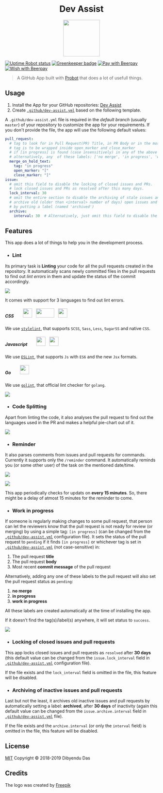 <h1 align="center">Dev Assist</h1>

<p align=center><a href="https://github.com/apps/dev-assist"><img src="https://i.imgur.com/N4TUCqW.png" alt="" width="120" height="120"></a></p>

[![Uptime Robot status](https://img.shields.io/uptimerobot/status/m780847983-0e96e67b7400a9231f8ae76c.svg?style=popout)](https://stats.uptimerobot.com/6927jsRGg)
[![Greenkeeper badge](https://badges.greenkeeper.io/dibyendu/dev-assist.svg)](https://greenkeeper.io)
[![Pay with Beerpay](https://beerpay.io/dibyendu/dev-assist/badge.svg?style=beer)](https://beerpay.io/dibyendu/dev-assist)
[![Wish with Beerpay](https://beerpay.io/dibyendu/dev-assist/make-wish.svg?style=flat)](https://beerpay.io/dibyendu/dev-assist?focus=wish)

> A GitHub App built with [Probot](https://github.com/probot/probot) that does a lot of usefull things.

## Usage

1. Install the App for your GitHub repositories: [Dev Assist](https://github.com/apps/dev-assist)
2. Create [`.github/dev-assist.yml`](dev-assist.yml) based on the following template.

A `.github/dev-assist.yml` file is required in the _default branch_ (usually `master`) of your repository to customize the app for your requirements. If you don't provide the file, the app will use the following default values:

```yml
pull_request:
  # tag to look for in Pull Request(PR) Title, in PR Body or in the most recent commit message
  # tag is to be wrapped inside open_marker and close_marker
  # if [in progress] is found (case insensitively) in any of the above positions, merging is put on hold
  # alternatively, any  of these labels: ['no merge', 'in progress', 'work in progress'], can also be used to put merging on hold
  merge_on_hold_text:
    tag: "in progress"
    open_marker: "["
    close_marker: "]"
issue:
  # omit this field to disable the locking of closed issues and PRs.
  # lock closed issues and PRs as resolved after this many days.
  lock_interval: 30
  # omit the entire section to disable the archiving of stale issues and PRs.
  # archive old (older than <interval> number of days) open issues and PRs
  # by putting a label (named 'archived')
  archive:
    interval: 30  # Alternatively, just omit this field to disable the archiving
```

## Features

This app does a lot of things to help you in the development process.

  * ### Lint

Its primary task is **Linting** your code for all the pull requests created in the repository. It automatically scans newly committed files in the pull requests to find out _lint errors_ in them and update the status of the commit accordingly.

![](https://i.imgur.com/Ux3R9R8.png)

It comes with support for 3 languages to find out lint errors.

##### CSS <span>&nbsp;&nbsp;&nbsp;&nbsp;&nbsp;&nbsp;&nbsp;&nbsp;<a href="https://sass-lang.com"><img src="https://i.imgur.com/tDvNUYr.png" alt="" width="30" height="30"></a>&nbsp;&nbsp;&nbsp;&nbsp;<a href="http://lesscss.org"><img src="https://i.imgur.com/64LsC14.png" alt="" width="60" height="30"></a>&nbsp;&nbsp;&nbsp;&nbsp;<a href="https://github.com/postcss/sugarss"><img src="https://i.imgur.com/f5TR9TR.png" alt="" width="30" height="30"></a></span>

We use [`stylelint`](https://stylelint.io), that supports `SCSS`, `Sass`, `Less`, `SugarSS` and native `CSS`.

##### Javascript <span>&nbsp;&nbsp;&nbsp;&nbsp;&nbsp;&nbsp;&nbsp;&nbsp;<a href="https://nodejs.org"><img src="https://i.imgur.com/5pgTiKB.png" alt="" width="30" height="30"></a>&nbsp;&nbsp;&nbsp;&nbsp;<a href="http://es6-features.org"><img src="https://i.imgur.com/SXbgR8C.png" alt="" width="30" height="30"></a></span>

We use [`ESLint`](https://eslint.org), that supports `Js` with `ES6` and the new `Jsx` formats.

##### Go <span>&nbsp;&nbsp;&nbsp;&nbsp;&nbsp;&nbsp;&nbsp;&nbsp;<a href="https://golang.org"><img src="https://i.imgur.com/1zA8Ey5.png" alt="" width="30" height="30"></a></span>

We use [`golint`](https://github.com/golang/lint), that official lint checker for `golang`.

![](https://i.imgur.com/gPlDJ47.png)

  * ### Code Splitting

Apart from linting the code, it also analyses the pull request to find out the languages used in the PR and makes a helpful pie-chart out of it.

![](https://i.imgur.com/P5K3JqY.png)

  * ### Reminder

It also parses comments from issues and pull requests for commands. Currently it supports only the `/reminder` command. It automatically reminds you (or some other user) of the task on the mentioned date/time.

![](https://i.imgur.com/wJTd8Ls.png)

![](https://i.imgur.com/5VDhFVn.png)

This app periodically checks for updats on **every 15 minutes**. So, there might be a delay of atmost 15 minutes for the reminder to come.

  * ### Work in progress

If someone is regularly making changes to some pull request, that person can let the reviewers know that the pull request is not ready for review (or merging) by using a simple tag: `[in progress]` (can be changed from the [`.github/dev-assist.yml`](dev-assist.yml) configuration file). It sets the status of the pull request to `pending` if it finds `[in progress]` or whichever tag is set in [`.github/dev-assist.yml`](dev-assist.yml) (not case-sensitive) in:
1. The pull request **title**
2. The pull request **body**
3. Most recent **commit message** of the pull request

Alternatively, adding any one of these labels to the pull request will also set the pull request status as `pending`:

1. **no merge**
2. **in progress**
3. **work in progress**

All these labels are created automatically at the time of installing the app.

If it doesn’t find the tag(s)/label(s) anywhere, it will set status to `success`.

![](https://i.imgur.com/Vmn6dpG.gif)

  * ### Locking of closed issues and pull requests

This app locks closed issues and pull requests as `resolved` after **30 days** (this default value can be changed from the `issue.lock_interval` field in [`.github/dev-assist.yml`](dev-assist.yml) configuration file).

If the file exists and the `lock_interval` field is omitted in the file, this feature will be disabled.

  * ### Archiving of inactive issues and pull requests

Last but not the least, it archives old inactive issues and pull requests by automatically setting a label: **archived**, after **30 days** of inactivity (again this default value can be changed from the `issue.archive.interval` field in [`.github/dev-assist.yml`](dev-assist.yml) file).

If the file exists and the `archive.interval` (or only the `interval` field) is omitted in the file, this feature will be disabled.

## License

[MIT](LICENSE) Copyright © 2018-2019 Dibyendu Das

## Credits

The logo was created by [Freepik](https://www.freepik.com/free-photos-vectors/design)
